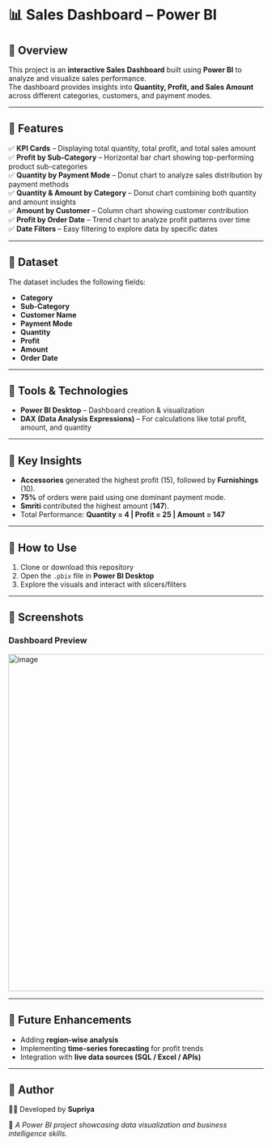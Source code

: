 # 📊 Sales Dashboard – Power BI  

## 🔹 Overview  
This project is an **interactive Sales Dashboard** built using **Power BI** to analyze and visualize sales performance.  
The dashboard provides insights into **Quantity, Profit, and Sales Amount** across different categories, customers, and payment modes.  

---

## 🔹 Features  
✅ **KPI Cards** – Displaying total quantity, total profit, and total sales amount  
✅ **Profit by Sub-Category** – Horizontal bar chart showing top-performing product sub-categories  
✅ **Quantity by Payment Mode** – Donut chart to analyze sales distribution by payment methods  
✅ **Quantity & Amount by Category** – Donut chart combining both quantity and amount insights  
✅ **Amount by Customer** – Column chart showing customer contribution  
✅ **Profit by Order Date** – Trend chart to analyze profit patterns over time  
✅ **Date Filters** – Easy filtering to explore data by specific dates  

---

## 🔹 Dataset  
The dataset includes the following fields:  
- **Category**  
- **Sub-Category**  
- **Customer Name**  
- **Payment Mode**  
- **Quantity**  
- **Profit**  
- **Amount**  
- **Order Date**  

---

## 🔹 Tools & Technologies  
- **Power BI Desktop** – Dashboard creation & visualization  
- **DAX (Data Analysis Expressions)** – For calculations like total profit, amount, and quantity  

---

## 🔹 Key Insights  
- **Accessories** generated the highest profit (15), followed by **Furnishings** (10).  
- **75%** of orders were paid using one dominant payment mode.  
- **Smriti** contributed the highest amount (**147**).  
- Total Performance: **Quantity = 4 | Profit = 25 | Amount = 147**  

---

## 🔹 How to Use  
1. Clone or download this repository  
2. Open the `.pbix` file in **Power BI Desktop**  
3. Explore the visuals and interact with slicers/filters  

---

## 🔹 Screenshots  
### Dashboard Preview  

<img width="1187" height="666" alt="image" src="https://github.com/user-attachments/assets/8963c8e5-f23e-4bbd-912f-f9679b6f53cc" />

---

## 🔹 Future Enhancements  
- Adding **region-wise analysis**  
- Implementing **time-series forecasting** for profit trends  
- Integration with **live data sources (SQL / Excel / APIs)**  

---

## 🔹 Author  
👩‍💻 Developed by **Supriya**  

📌 *A Power BI project showcasing data visualization and business intelligence skills.*  
